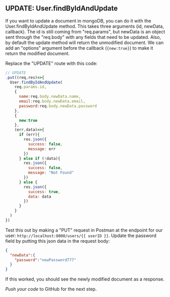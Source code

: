 ## UPDATE: User.findByIdAndUpdate

If you want to update a document in mongoDB, you can do it with the User.findByIdAndUpdate method. This takes three arguments (id, newData, callback). The id is still coming from "req.params", but newData is an object sent through the "req.body" with any fields that need to be updated. Also, by default the update method will return the unmodified document. We can add an "options" argument before the callback (`{new:true}`) to make it return the modified document.

Replace the "UPDATE" route with this code:

```javascript
// UPDATE
.put((req,res)=>{
  User.findByIdAndUpdate(
    req.params.id,
    {
      name:req.body.newData.name,
      email:req.body.newData.email,
      password:req.body.newData.password
    },
    {
      new:true
    },
    (err,data)=>{
      if (err){
        res.json({
          success: false,
          message: err
        })
      } else if (!data){
        res.json({
          success: false,
          message: "Not Found"
        })
      } else {
        res.json({
          success: true,
          data: data
        })
      }
    }
  )
})
```
Test this out by making a "PUT" request in Postman at the endpoint for our user: `http://localhost:8000/users/{{ userID }}`. Update the password field by putting this json data in the request body:

```json
{
  "newData":{
    "password":"newPassword777"
  }
}
```

If this worked, you should see the newly modified document as a response.

*Push your code* to GitHub for the next step.
